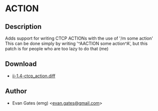 ACTION
======

Description
-----------

Adds support for writing CTCP ACTIONs with the use of '/m some action'
This can be done simply by writing '^AACTION some action^A', but this patch is
for people who are too lazy to do that (me)

Download
--------

* [ii-1.4-ctcp_action.diff](ii-1.4-ctcp_action.diff)

Author
------

* Evan Gates (emg) <[evan.gates@gmail.com](mailto:evan.gates@gmail.com)>
